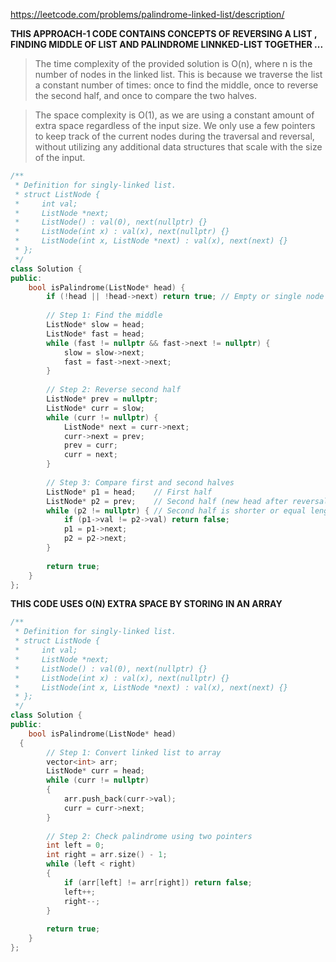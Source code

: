 https://leetcode.com/problems/palindrome-linked-list/description/

**THIS APPROACH-1 CODE CONTAINS CONCEPTS OF REVERSING A LIST , FINDING MIDDLE OF LIST AND PALINDROME LINNKED-LIST TOGETHER ...**

>The time complexity of the provided solution is O(n), where n is the number of nodes in the linked list. This is because we traverse the list a constant number of times: once to find the middle, once to reverse the second half, and once to compare the two halves.

>The space complexity is O(1), as we are using a constant amount of extra space regardless of the input size. We only use a few pointers to keep track of the current nodes during the traversal and reversal, without utilizing any additional data structures that scale with the size of the input.
```cpp
/**
 * Definition for singly-linked list.
 * struct ListNode {
 *     int val;
 *     ListNode *next;
 *     ListNode() : val(0), next(nullptr) {}
 *     ListNode(int x) : val(x), next(nullptr) {}
 *     ListNode(int x, ListNode *next) : val(x), next(next) {}
 * };
 */
class Solution {
public:
    bool isPalindrome(ListNode* head) {
        if (!head || !head->next) return true; // Empty or single node is palindrome
        
        // Step 1: Find the middle
        ListNode* slow = head;
        ListNode* fast = head;
        while (fast != nullptr && fast->next != nullptr) {
            slow = slow->next;
            fast = fast->next->next;
        }
        
        // Step 2: Reverse second half
        ListNode* prev = nullptr;
        ListNode* curr = slow;
        while (curr != nullptr) {
            ListNode* next = curr->next;
            curr->next = prev;
            prev = curr;
            curr = next;
        }
        
        // Step 3: Compare first and second halves
        ListNode* p1 = head;    // First half
        ListNode* p2 = prev;    // Second half (new head after reversal)
        while (p2 != nullptr) { // Second half is shorter or equal length
            if (p1->val != p2->val) return false;
            p1 = p1->next;
            p2 = p2->next;
        }
        
        return true;
    }
};
```

**THIS CODE USES O(N) EXTRA SPACE BY STORING IN AN ARRAY**

```cpp
/**
 * Definition for singly-linked list.
 * struct ListNode {
 *     int val;
 *     ListNode *next;
 *     ListNode() : val(0), next(nullptr) {}
 *     ListNode(int x) : val(x), next(nullptr) {}
 *     ListNode(int x, ListNode *next) : val(x), next(next) {}
 * };
 */
class Solution {
public:
    bool isPalindrome(ListNode* head)
  {
        // Step 1: Convert linked list to array
        vector<int> arr;
        ListNode* curr = head;
        while (curr != nullptr)
        {
            arr.push_back(curr->val);
            curr = curr->next;
        }
        
        // Step 2: Check palindrome using two pointers
        int left = 0;
        int right = arr.size() - 1;
        while (left < right)
        {
            if (arr[left] != arr[right]) return false;
            left++;
            right--;
        }
        
        return true;
    }
};
```
